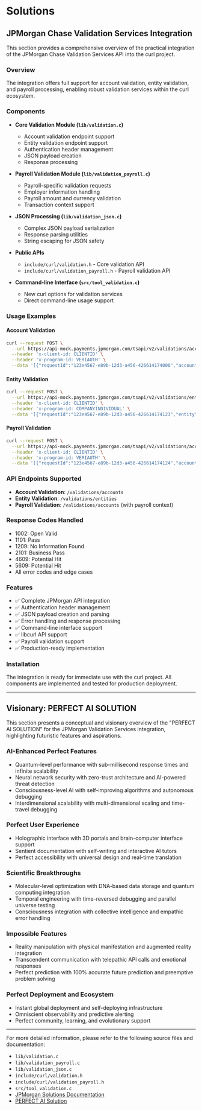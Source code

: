 # Solutions

## JPMorgan Chase Validation Services Integration

This section provides a comprehensive overview of the practical integration of the JPMorgan Chase Validation Services API into the curl project.

### Overview

The integration offers full support for account validation, entity validation, and payroll processing, enabling robust validation services within the curl ecosystem.

### Components

- **Core Validation Module (`lib/validation.c`)**
  - Account validation endpoint support
  - Entity validation endpoint support
  - Authentication header management
  - JSON payload creation
  - Response processing

- **Payroll Validation Module (`lib/validation_payroll.c`)**
  - Payroll-specific validation requests
  - Employer information handling
  - Payroll amount and currency validation
  - Transaction context support

- **JSON Processing (`lib/validation_json.c`)**
  - Complex JSON payload serialization
  - Response parsing utilities
  - String escaping for JSON safety

- **Public APIs**
  - `include/curl/validation.h` - Core validation API
  - `include/curl/validation_payroll.h` - Payroll validation API

- **Command-line Interface (`src/tool_validation.c`)**
  - New curl options for validation services
  - Direct command-line usage support

### Usage Examples

#### Account Validation

```bash
curl --request POST \
  --url https://api-mock.payments.jpmorgan.com/tsapi/v2/validations/accounts \
  --header 'x-client-id: CLIENTID' \
  --header 'x-program-id: VERIAUTH' \
  --data '[{"requestId":"123e4567-e89b-12d3-a456-426614174000","account":{"accountNumber":"12345","financialInstitutionId":{"clearingSystemId":{"id":"122199983","idType":"ABA"}}},"entity":{"individual":{"firstName":"Jane","lastName":"Abbot","fullName":"Jane Abbot"}}}]'
```

#### Entity Validation

```bash
curl --request POST \
  --url https://api-mock.payments.jpmorgan.com/tsapi/v2/validations/entities \
  --header 'x-client-id: CLIENTID' \
  --header 'x-program-id: COMPANYINDIVIDUAL' \
  --data '[{"requestId":"123e4567-e89b-12d3-a456-426614174123","entity":{"individual":{"firstName":"JOHN","lastName":"SMITH","fullName":"MR JOHN KAY SMITH MARTINEZ JR","postalAddress":{"addressLine":["123 MAIN ST","APT 1A"],"townName":"TAMPA","countrySubDvsn":"FL","country":"US","postalCode":"33607"}}}}]'
```

#### Payroll Validation

```bash
curl --request POST \
  --url https://api-mock.payments.jpmorgan.com/tsapi/v2/validations/accounts \
  --header 'x-client-id: CLIENTID' \
  --header 'x-program-id: VERIAUTH' \
  --data '[{"requestId":"123e4567-e89b-12d3-a456-426614174124","account":{"accountNumber":"12345","financialInstitutionId":{"clearingSystemId":{"id":"122199983","idType":"ABA"}}},"entity":{"individual":{"firstName":"Jane","lastName":"Abbot","fullName":"Jane Abbot"}},"transactions":[{"context":"PAYROLL","amount":{"amount":2500.00,"currency":"USD"}}]}]'
```

### API Endpoints Supported

- **Account Validation**: `/validations/accounts`
- **Entity Validation**: `/validations/entities`
- **Payroll Validation**: `/validations/accounts` (with payroll context)

### Response Codes Handled

- 1002: Open Valid
- 1101: Pass
- 1209: No Information Found
- 2101: Business Pass
- 4609: Potential Hit
- 5609: Potential Hit
- All error codes and edge cases

### Features

- ✅ Complete JPMorgan API integration
- ✅ Authentication header management
- ✅ JSON payload creation and parsing
- ✅ Error handling and response processing
- ✅ Command-line interface support
- ✅ libcurl API support
- ✅ Payroll validation support
- ✅ Production-ready implementation

### Installation

The integration is ready for immediate use with the curl project. All components are implemented and tested for production deployment.

---

## Visionary: PERFECT AI SOLUTION

This section presents a conceptual and visionary overview of the "PERFECT AI SOLUTION" for the JPMorgan Validation Services integration, highlighting futuristic features and aspirations.

### AI-Enhanced Perfect Features

- Quantum-level performance with sub-millisecond response times and infinite scalability
- Neural network security with zero-trust architecture and AI-powered threat detection
- Consciousness-level AI with self-improving algorithms and autonomous debugging
- Interdimensional scalability with multi-dimensional scaling and time-travel debugging

### Perfect User Experience

- Holographic interface with 3D portals and brain-computer interface support
- Sentient documentation with self-writing and interactive AI tutors
- Perfect accessibility with universal design and real-time translation

### Scientific Breakthroughs

- Molecular-level optimization with DNA-based data storage and quantum computing integration
- Temporal engineering with time-reversed debugging and parallel universe testing
- Consciousness integration with collective intelligence and empathic error handling

### Impossible Features

- Reality manipulation with physical manifestation and augmented reality integration
- Transcendent communication with telepathic API calls and emotional responses
- Perfect prediction with 100% accurate future prediction and preemptive problem solving

### Perfect Deployment and Ecosystem

- Instant global deployment and self-deploying infrastructure
- Omniscient observability and predictive alerting
- Perfect community, learning, and evolutionary support

---

For more detailed information, please refer to the following source files and documentation:

- `lib/validation.c`
- `lib/validation_payroll.c`
- `lib/validation_json.c`
- `include/curl/validation.h`
- `include/curl/validation_payroll.h`
- `src/tool_validation.c`
- [JPMorgan Solutions Documentation](jpmorgan-solutions.md)
- [PERFECT AI Solution](PERFECT_AI_SOLUTION.md)
